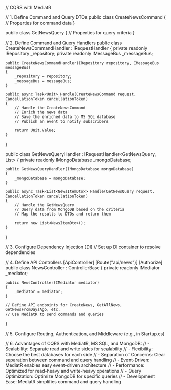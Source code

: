 ﻿// CQRS with MediatR

// 1. Define Command and Query DTOs
public class CreateNewsCommand
{
    // Properties for command data
}

public class GetNewsQuery
{
    // Properties for query criteria
}

// 2. Define Command and Query Handlers
public class CreateNewsCommandHandler : IRequestHandler<CreateNewsCommand>
{
    private readonly IRepository _repository;
    private readonly IMessageBus _messageBus;

    public CreateNewsCommandHandler(IRepository repository, IMessageBus messageBus)
    {
        _repository = repository;
        _messageBus = messageBus;
    }

    public async Task<Unit> Handle(CreateNewsCommand request, CancellationToken cancellationToken)
    {
        // Handle the CreateNewsCommand
        // Enrich the news data
        // Save the enriched data to MS SQL database
        // Publish an event to notify subscribers

        return Unit.Value;
    }
}

public class GetNewsQueryHandler : IRequestHandler<GetNewsQuery, List<NewsItemDto>>
{
    private readonly IMongoDatabase _mongoDatabase;

    public GetNewsQueryHandler(IMongoDatabase mongoDatabase)
    {
        _mongoDatabase = mongoDatabase;
    }

    public async Task<List<NewsItemDto>> Handle(GetNewsQuery request, CancellationToken cancellationToken)
    {
        // Handle the GetNewsQuery
        // Query data from MongoDB based on the criteria
        // Map the results to DTOs and return them

        return new List<NewsItemDto>();
    }
}

// 3. Configure Dependency Injection (DI)
// Set up DI container to resolve dependencies

// 4. Define API Controllers
[ApiController]
[Route("api/news")]
[Authorize]
public class NewsController : ControllerBase
{
    private readonly IMediator _mediator;

    public NewsController(IMediator mediator)
    {
        _mediator = mediator;
    }

    // Define API endpoints for CreateNews, GetAllNews, GetNewsFromDaysAgo, etc.
    // Use MediatR to send commands and queries
}

// 5. Configure Routing, Authentication, and Middleware (e.g., in Startup.cs)

// 6. Advantages of CQRS with MediatR, MS SQL, and MongoDB:
// - Scalability: Separate read and write sides for scalability
// - Flexibility: Choose the best databases for each side
// - Separation of Concerns: Clear separation between command and query handling
// - Event-Driven: MediatR enables easy event-driven architecture
// - Performance: Optimized for read-heavy and write-heavy operations
// - Query Optimization: Optimize MongoDB for specific queries
// - Development Ease: MediatR simplifies command and query handling

